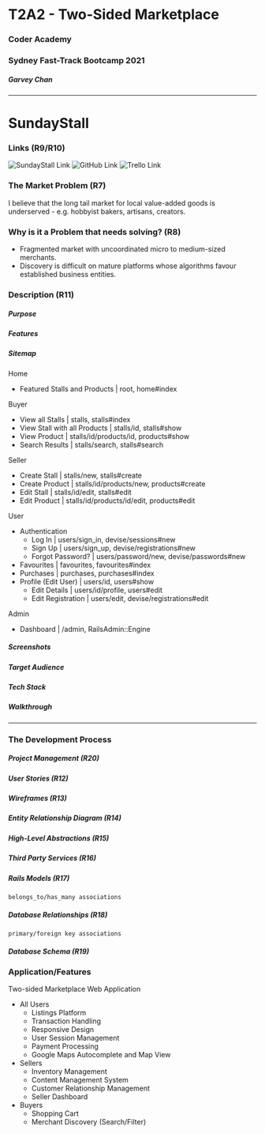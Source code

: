 # T2A2 - Two-Sided Marketplace

### Coder Academy
### Sydney Fast-Track Bootcamp 2021

##### Garvey Chan

<hr>

# SundayStall

### Links (R9/R10)

![SundayStall Link](https://sundaystall.herokuapp.com)
![GitHub Link](https://github.com/garveycodes/ca-t2a2-marketplace)
![Trello Link](https://)

### The Market Problem (R7)

I believe that the long tail market for local value-added goods is underserved - e.g. hobbyist bakers, artisans, creators.

### Why is it a Problem that needs solving? (R8)

- Fragmented market with uncoordinated micro to medium-sized merchants.
- Discovery is difficult on mature platforms whose algorithms favour established business entities.

### Description (R11)

##### Purpose


##### Features


##### Sitemap

Home
- Featured Stalls and Products | root, home#index

Buyer
- View all Stalls | stalls, stalls#index
- View Stall with all Products | stalls/id, stalls#show
- View Product | stalls/id/products/id, products#show
- Search Results | stalls/search, stalls#search

Seller
- Create Stall | stalls/new, stalls#create
- Create Product | stalls/id/products/new, products#create
- Edit Stall | stalls/id/edit, stalls#edit
- Edit Product | stalls/id/products/id/edit, products#edit

User
- Authentication
  - Log In | users/sign_in, devise/sessions#new
  - Sign Up | users/sign_up, devise/registrations#new
  - Forgot Password? | users/password/new, devise/passwords#new
- Favourites | favourites, favourites#index
- Purchases | purchases, purchases#index
- Profile (Edit User) | users/id, users#show
  - Edit Details | users/id/profile, users#edit
  - Edit Registration | users/edit, devise/registrations#edit

Admin
- Dashboard | /admin, RailsAdmin::Engine

<!-- - Merchant Insights -->
<!-- - Messaging -->

##### Screenshots


##### Target Audience


##### Tech Stack


##### Walkthrough

<hr>

### The Development Process

##### Project Management (R20)

##### User Stories (R12)

##### Wireframes (R13)

##### Entity Relationship Diagram (R14)

##### High-Level Abstractions (R15)

##### Third Party Services (R16)

##### Rails Models (R17)
`belongs_to/has_many associations`

##### Database Relationships (R18)
`primary/foreign key associations`

##### Database Schema (R19)



### Application/Features

Two-sided Marketplace Web Application

- All Users
  - Listings Platform
  - Transaction Handling
  - Responsive Design
  - User Session Management
  - Payment Processing
  - Google Maps Autocomplete and Map View
- Sellers
  - Inventory Management
  - Content Management System
  - Customer Relationship Management
  - Seller Dashboard
- Buyers
  - Shopping Cart
  - Merchant Discovery (Search/Filter)
